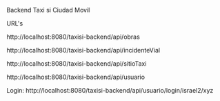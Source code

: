 Backend Taxi si Ciudad Movil

URL's

http://localhost:8080/taxisi-backend/api/obras

http://localhost:8080/taxisi-backend/api/incidenteVial

http://localhost:8080/taxisi-backend/api/sitioTaxi

http://localhost:8080/taxisi-backend/api/usuario

Login:
http://localhost:8080/taxisi-backend/api/usuario/login/israel2/xyz